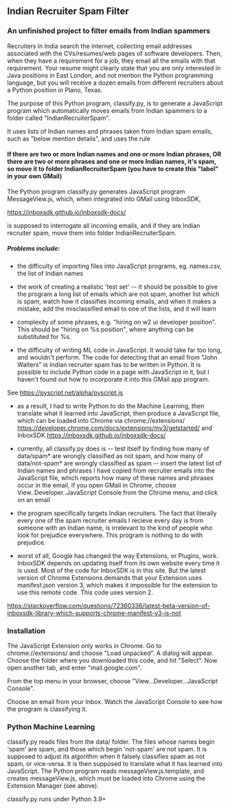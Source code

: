 ## Indian Recruiter Spam Filter

### An unfinished project to filter emails from Indian spammers

Recruiters in India search the internet, collecting email addresses associated with the CVs/resumes/web pages of software developers. Then, when they have a requirement for a job, they email all the emails with that requirement. Your resume might clearly state that you are only interested in Java positions in East London, and not mention the Python programming language, but you will receive a dozen emails from different recruiters about a Python position in Plano, Texas.

The purpose of this Python program, classify.py, is to generate a JavaScript program which automatically moves emails from Indian spammers to a folder called "IndianRecruiterSpam".

It uses lists of Indian names and phrases taken from Indian spam emails, such as "below mention details", and uses the rule

#### If there are two or more Indian names and one or more Indian phrases, OR there are two or more phrases and one or more Indian names, it's spam, so move it to folder IndianRecruiterSpam (you have to create this "label" in your own GMail)

The Python program classify.py generates JavaScript program MessageView.js, which, when integrated into GMail using InboxSDK, 

https://inboxsdk.github.io/inboxsdk-docs/

is supposed to interrogate all incoming emails, and if they are Indian recruiter spam, move them into folder IndianRecruiterSpam. 


##### Problems include:

- the difficulty of importing files into JavaScript programs, eg. names.csv, the list of Indian names

- the work of creating a realistic 'test set'
-- it should be possible to give the program a long list of emails which are not spam, another list which is spam, watch how it classifies incoming emails, and when it makes a mistake, add the misclassified email to one of the lists, and it will learn

- complexity of some phrases, e.g. "hiring on w2 ui developer position". This should be
"hiring on %s position", where anything can be substituted for %s.

- the difficulty of writing ML code in JavaScript. It would take far too long, and wouldn't perform. The code for detecting that an email from "John Walters" is Indian recruiter spam has to be written in Python. It is possible to include Python code in a page with JavaScript in it, but I haven't found out how to incorporate it into this GMail app program. 

See https://pyscript.net/alpha/pyscript.js

- as a result, I had to write Python to do the Machine Learning, then translate what it learned into JavaScript, then produce a JavaScript file, which can be loaded into Chrome via chrome://extensions/ https://developer.chrome.com/docs/extensions/mv3/getstarted/ and InboxSDK https://inboxsdk.github.io/inboxsdk-docs/

- currently, all classify.py does is 
-- test itself by finding how many of data/spam* are wrongly classified as not spam, and how many of data/not-spam* are wrongly classified as spam
-- insert the latest list of Indian names and phrases I have copied from recruiter emails into the JavaScript file, which reports how many of these names and phrases occur in the email, if you open GMail in Chrome, choose View..Developer..JavaScript Console from the Chrome menu, and click on an email  

- the program specifically targets Indian recruiters. The fact that literally every one of the spam recruiter emails I recieve every day is from someone with an Indian name, is irrelevant to the kind of people who look for prejudice everywhere. This program is nothing to do with prejudice. 

- worst of all, Google has changed the way Extensions, or Plugins, work. InboxSDK depends on updating itself from its own website every time it is used. Most of the code for InboxSDK is in this site. But the latest version of Chrome Extensions demands that your Extension uses manifest.json version 3, which makes it impossible for the extension to use this remote code. This code uses version 2. 

https://stackoverflow.com/questions/72360336/latest-beta-version-of-inboxsdk-library-which-supports-chrome-manifest-v3-is-not

### Installation

The JavaScript Extension only works in Chrome. Go to chrome://extensions/ and choose "Load unpacked". A dialog will appear. Choose the folder where you downloaded this code, and hit "Select". Now open another tab, and enter "mail.google.com".

From the top menu in your browser, choose "View...Developer...JavaScript Console".

Choose an email from your Inbox. Watch the JavaScript Console to see how the program is classifying it.

### Python Machine Learning 

classify.py reads files from the data/ folder. The files whose names begin 'spam' are spam, and those which begin 'not-spam' are not spam. It is supposed to adjust its algorithm when it falsely classifies spam as not spam, or vice-versa. It is then supposed to translate what it has learned into JavaScript. The Python program reads messageView.js.template, and creates messageView.js, which must be loaded into Chrome using the Extension Manager (see above).

classify.py runs under Python 3.9+


